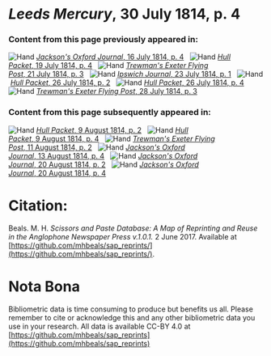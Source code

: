 # *Leeds Mercury*, 30 July 1814, p. 4  
  
### Content from this page previously appeared in:  
![Hand](http://scissorsandpaste.net/wp-content/uploads/2017/06/smallhandpointer.png) [*Jackson's Oxford Journal*, 16 July 1814, p. 4](https://mhbeals.github.io/sap_html/Jackson's-Oxford-Journal/Jackson's-Oxford-Journal-16-July-1814-p-4)  
![Hand](http://scissorsandpaste.net/wp-content/uploads/2017/06/smallhandpointer.png) [*Hull Packet*, 19 July 1814, p. 4](https://mhbeals.github.io/sap_html/Hull-Packet/Hull-Packet-19-July-1814-p-4)  
![Hand](http://scissorsandpaste.net/wp-content/uploads/2017/06/smallhandpointer.png) [*Trewman's Exeter Flying Post*, 21 July 1814, p. 3](https://mhbeals.github.io/sap_html/Trewman's-Exeter-Flying-Post/Trewman's-Exeter-Flying-Post-21-July-1814-p-3)  
![Hand](http://scissorsandpaste.net/wp-content/uploads/2017/06/smallhandpointer.png) [*Ipswich Journal*, 23 July 1814, p. 1](https://mhbeals.github.io/sap_html/Ipswich-Journal/Ipswich-Journal-23-July-1814-p-1)  
![Hand](http://scissorsandpaste.net/wp-content/uploads/2017/06/smallhandpointer.png) [*Hull Packet*, 26 July 1814, p. 2](https://mhbeals.github.io/sap_html/Hull-Packet/Hull-Packet-26-July-1814-p-2)  
![Hand](http://scissorsandpaste.net/wp-content/uploads/2017/06/smallhandpointer.png) [*Hull Packet*, 26 July 1814, p. 4](https://mhbeals.github.io/sap_html/Hull-Packet/Hull-Packet-26-July-1814-p-4)  
![Hand](http://scissorsandpaste.net/wp-content/uploads/2017/06/smallhandpointer.png) [*Trewman's Exeter Flying Post*, 28 July 1814, p. 3](https://mhbeals.github.io/sap_html/Trewman's-Exeter-Flying-Post/Trewman's-Exeter-Flying-Post-28-July-1814-p-3)  
  
### Content from this page subsequently appeared in:  
![Hand](http://scissorsandpaste.net/wp-content/uploads/2017/06/smallhandpointer.png) [*Hull Packet*, 9 August 1814, p. 2](https://mhbeals.github.io/sap_html/Hull-Packet/Hull-Packet-9-August-1814-p-2)  
![Hand](http://scissorsandpaste.net/wp-content/uploads/2017/06/smallhandpointer.png) [*Hull Packet*, 9 August 1814, p. 4](https://mhbeals.github.io/sap_html/Hull-Packet/Hull-Packet-9-August-1814-p-4)  
![Hand](http://scissorsandpaste.net/wp-content/uploads/2017/06/smallhandpointer.png) [*Trewman's Exeter Flying Post*, 11 August 1814, p. 2](https://mhbeals.github.io/sap_html/Trewman's-Exeter-Flying-Post/Trewman's-Exeter-Flying-Post-11-August-1814-p-2)  
![Hand](http://scissorsandpaste.net/wp-content/uploads/2017/06/smallhandpointer.png) [*Jackson's Oxford Journal*, 13 August 1814, p. 4](https://mhbeals.github.io/sap_html/Jackson's-Oxford-Journal/Jackson's-Oxford-Journal-13-August-1814-p-4)  
![Hand](http://scissorsandpaste.net/wp-content/uploads/2017/06/smallhandpointer.png) [*Jackson's Oxford Journal*, 20 August 1814, p. 2](https://mhbeals.github.io/sap_html/Jackson's-Oxford-Journal/Jackson's-Oxford-Journal-20-August-1814-p-2)  
![Hand](http://scissorsandpaste.net/wp-content/uploads/2017/06/smallhandpointer.png) [*Jackson's Oxford Journal*, 20 August 1814, p. 4](https://mhbeals.github.io/sap_html/Jackson's-Oxford-Journal/Jackson's-Oxford-Journal-20-August-1814-p-4)  


# Citation: 

Beals. M. H. *Scissors and Paste Database: A Map of Reprinting and Reuse in the Anglophone Newspaper Press v.1.0.1.* 2 June 2017. Available at [https://github.com/mhbeals/sap_reprints/](https://github.com/mhbeals/sap_reprints/). 

# Nota Bona

Bibliometric data is time consuming to produce but benefits us all. Please remember to cite or acknowledge this and any other bibliometric data you use in your research. All data is available CC-BY 4.0 at [https://github.com/mhbeals/sap_reprints](https://github.com/mhbeals/sap_reprints)